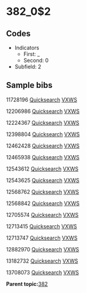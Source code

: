 # 382\_0$2

## Codes

-   Indicators
    -   First: \_
    -   Second: 0
-   Subfield: 2

## Sample bibs

11728196 [Quicksearch](https://search.library.yale.edu/catalog/11728196) [VXWS](http://prodorbis.library.yale.edu:7014/vxws/GetHoldingsService?bibId=11728196)

12206986 [Quicksearch](https://search.library.yale.edu/catalog/12206986) [VXWS](http://prodorbis.library.yale.edu:7014/vxws/GetHoldingsService?bibId=12206986)

12224367 [Quicksearch](https://search.library.yale.edu/catalog/12224367) [VXWS](http://prodorbis.library.yale.edu:7014/vxws/GetHoldingsService?bibId=12224367)

12398804 [Quicksearch](https://search.library.yale.edu/catalog/12398804) [VXWS](http://prodorbis.library.yale.edu:7014/vxws/GetHoldingsService?bibId=12398804)

12462428 [Quicksearch](https://search.library.yale.edu/catalog/12462428) [VXWS](http://prodorbis.library.yale.edu:7014/vxws/GetHoldingsService?bibId=12462428)

12465938 [Quicksearch](https://search.library.yale.edu/catalog/12465938) [VXWS](http://prodorbis.library.yale.edu:7014/vxws/GetHoldingsService?bibId=12465938)

12543612 [Quicksearch](https://search.library.yale.edu/catalog/12543612) [VXWS](http://prodorbis.library.yale.edu:7014/vxws/GetHoldingsService?bibId=12543612)

12543625 [Quicksearch](https://search.library.yale.edu/catalog/12543625) [VXWS](http://prodorbis.library.yale.edu:7014/vxws/GetHoldingsService?bibId=12543625)

12568762 [Quicksearch](https://search.library.yale.edu/catalog/12568762) [VXWS](http://prodorbis.library.yale.edu:7014/vxws/GetHoldingsService?bibId=12568762)

12568842 [Quicksearch](https://search.library.yale.edu/catalog/12568842) [VXWS](http://prodorbis.library.yale.edu:7014/vxws/GetHoldingsService?bibId=12568842)

12705574 [Quicksearch](https://search.library.yale.edu/catalog/12705574) [VXWS](http://prodorbis.library.yale.edu:7014/vxws/GetHoldingsService?bibId=12705574)

12713415 [Quicksearch](https://search.library.yale.edu/catalog/12713415) [VXWS](http://prodorbis.library.yale.edu:7014/vxws/GetHoldingsService?bibId=12713415)

12713747 [Quicksearch](https://search.library.yale.edu/catalog/12713747) [VXWS](http://prodorbis.library.yale.edu:7014/vxws/GetHoldingsService?bibId=12713747)

12882970 [Quicksearch](https://search.library.yale.edu/catalog/12882970) [VXWS](http://prodorbis.library.yale.edu:7014/vxws/GetHoldingsService?bibId=12882970)

13182732 [Quicksearch](https://search.library.yale.edu/catalog/13182732) [VXWS](http://prodorbis.library.yale.edu:7014/vxws/GetHoldingsService?bibId=13182732)

13708073 [Quicksearch](https://search.library.yale.edu/catalog/13708073) [VXWS](http://prodorbis.library.yale.edu:7014/vxws/GetHoldingsService?bibId=13708073)

**Parent topic:**[382](../../tags/382/382.md)

